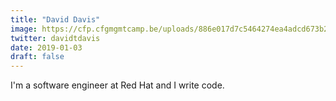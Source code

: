 ```yaml
---
title: "David Davis"
image: https://cfp.cfgmgmtcamp.be/uploads/886e017d7c5464274ea4adcd673b284d9f017adab4907faae9.jpeg
twitter: davidtdavis
date: 2019-01-03
draft: false
---
```


I'm a software engineer at Red Hat and I write code.  

